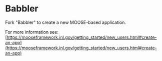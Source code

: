 Babbler
=====

Fork "Babbler" to create a new MOOSE-based application.

For more information see: [https://mooseframework.inl.gov/getting_started/new_users.html#create-an-app](https://mooseframework.inl.gov/getting_started/new_users.html#create-an-app)
